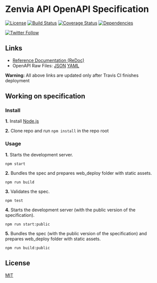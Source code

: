 # Zenvia API OpenAPI Specification

[![License](https://img.shields.io/github/license/zenvia/zenvia-openapi-spec.svg)](LICENSE.md)
[![Build Status](https://travis-ci.com/zenvia/zenvia-openapi-spec.svg?branch=master)](https://travis-ci.com/zenvia/zenvia-openapi-spec)
[![Coverage Status](https://coveralls.io/repos/github/zenvia/zenvia-openapi-spec/badge.svg?branch=master)](https://coveralls.io/github/zenvia/zenvia-openapi-spec?branch=master)
[![Dependencies](https://img.shields.io/david/zenvia/zenvia-openapi-spec.svg)](https://david-dm.org/zenvia/zenvia-openapi-spec)

[![Twitter Follow](https://img.shields.io/twitter/follow/ZENVIA_.svg?style=social)](https://twitter.com/intent/follow?screen_name=ZENVIA_)



## Links

- [Reference Documentation (ReDoc)](https://zenvia.github.io/zenvia-openapi-spec/)
- OpenAPI Raw Files: [JSON](https://zenvia.github.io/zenvia-openapi-spec/openapi.json) [YAML](https://zenvia.github.io/zenvia-openapi-spec/openapi.yaml)

**Warning:** All above links are updated only after Travis CI finishes deployment



## Working on specification

### Install

**1.** Install [Node.js](https://nodejs.org/)

**2.** Clone repo and run `npm install` in the repo root



### Usage

**1.** Starts the development server.

```shell
npm start
```

**2.** Bundles the spec and prepares web_deploy folder with static assets.

```shell
npm run build
```

**3.** Validates the spec.

```shell
npm test
```

**4.** Starts the development server (with the public version of the specification).

```shell
npm run start:public
```

**5.** Bundles the spec (with the public version of the specification) and prepares web_deploy folder with static assets.

```shell
npm run build:public
```


## License

[MIT](LICENSE.md)
